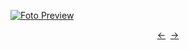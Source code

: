 [![Foto Preview](preview/n402.avif)](https://20essentials.github.io/project-000-402)

<div align="center" style="display: flex; justify-content: center;">
  <a  href="https://github.com/20essentials/project-000-401" target="_blank">&#8592;</a>
  &nbsp;&nbsp;
  <a  href="https://github.com/20essentials/project-000-403" target="_blank">&#8594;</a>
</div>
